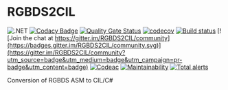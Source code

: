 # RGBDS2CIL

![.NET](https://github.com/archanox/RGBDS2CIL/workflows/.NET/badge.svg)
[![Codacy Badge](https://api.codacy.com/project/badge/Grade/8f09df7eff4a4c2fa6398596c7621347)](https://app.codacy.com/gh/archanox/RGBDS2CIL?utm_source=github.com&utm_medium=referral&utm_content=archanox/RGBDS2CIL&utm_campaign=Badge_Grade_Settings)
[![Quality Gate Status](https://sonarcloud.io/api/project_badges/measure?project=archanox_RGBDS2CIL&metric=alert_status)](https://sonarcloud.io/dashboard?id=archanox_RGBDS2CIL)
[![codecov](https://codecov.io/gh/archanox/RGBDS2CIL/branch/master/graph/badge.svg?token=3A2O2AWWMD)](https://codecov.io/gh/archanox/RGBDS2CIL)
[![Build status](https://ci.appveyor.com/api/projects/status/jw87a3xpvde6h65h?svg=true)](https://ci.appveyor.com/project/archanox/rgbds2cil)
[![Join the chat at https://gitter.im/RGBDS2CIL/community](https://badges.gitter.im/RGBDS2CIL/community.svg)](https://gitter.im/RGBDS2CIL/community?utm_source=badge&utm_medium=badge&utm_campaign=pr-badge&utm_content=badge)
[![Codeac](https://static.codeac.io/badges/2-329877684.svg "Codeac")](https://app.codeac.io/github/archanox/RGBDS2CIL)
[![Maintainability](https://api.codeclimate.com/v1/badges/7e95c773297fee1d0fc5/maintainability)](https://codeclimate.com/github/archanox/RGBDS2CIL/maintainability)
[![Total alerts](https://img.shields.io/lgtm/alerts/g/archanox/RGBDS2CIL.svg?logo=lgtm&logoWidth=18)](https://lgtm.com/projects/g/archanox/RGBDS2CIL/alerts/)

Conversion of RGBDS ASM to CIL/C#
